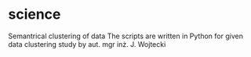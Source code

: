 # science
Semantrical clustering of data
The scripts are written in Python for given data clustering study by aut. mgr inż. J. Wojtecki 
